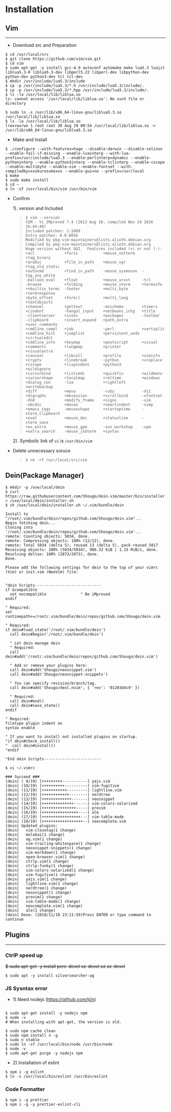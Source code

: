 # Installation

## Vim
- - -

- Download src and Preparation
```
$ cd /usr/local/src
$ git clone https://github.com/vim/vim.git
$ cd vim
$ sudo apt-get -y install gcc-4.9 autoconf automake make lua5.3 luajit liblua5.3-0 liblua5.3-dev libperl5.22 libperl-dev libpython-dev python-dev python3-dev tcl tcl-dev
$ mkdir /usr/include/lua5.3/include
$ cp -p /usr/include/lua5.3/*.h /usr/include/lua5.3/include/.
$ cp -p /usr/include/lua5.3/*.hpp /usr/include/lua5.3/include/.
$ ls -la /usr/local/lib/liblua.so
ls: cannot access '/usr/local/lib/liblua.so': No such file or directory

$ sudo ln -s /usr/lib/x86_64-linux-gnu/liblua5.3.so /usr/local/lib/liblua.so
$ ls -la /usr/local/lib/liblua.so
lrwxrwxrwx 1 root root 38 Aug 29 00:54 /usr/local/lib/liblua.so -> /usr/lib/x86_64-linux-gnu/liblua5.3.so
```

- Make and Install
```
$ ./configure --with-features=huge --disable-darwin --disable-selinux --enable-fail-if-missing --enable-luainterp --with-lua-prefix=/usr/include/lua5.3 --enable-perlinterp=dynamic --enable-pythoninterp --enable-python3interp --enable-tclinterp --enable-cscope --enable-multibyte --enable-xim --enable-fontset --with-compiledby=xxxkurosukexxx --enable-gui=no --prefix=/usr/local
$ make
$ sudo make install
$ cd ~
$ ln -sf /usr/local/bin/vim /usr/bin/vim
```

- Confirm

  1). version and Included

  >  ```
  >  $ vim --version
  >  VIM - Vi IMproved 7.4 (2013 Aug 10, compiled Nov 24 2016 16:44:48)
  >  Included patches: 1-1689
  >  Extra patches: 8.0.0056
  >  Modified by pkg-vim-maintainers@lists.alioth.debian.org
  >  Compiled by pkg-vim-maintainers@lists.alioth.debian.org
  >  Huge version without GUI.  Features included (+) or not (-):
  >  +acl             +farsi           +mouse_netterm   +tag_binary
  >  +arabic          +file_in_path    +mouse_sgr       +tag_old_static
  >  +autocmd         +find_in_path    -mouse_sysmouse  -tag_any_white
  >  -balloon_eval    +float           +mouse_urxvt     -tcl
  >  -browse          +folding         +mouse_xterm     +terminfo
  >  ++builtin_terms  -footer          +multi_byte      +termresponse
  >  +byte_offset     +fork()          +multi_lang      +textobjects
  >  +channel         +gettext         -mzscheme        +timers
  >  +cindent         -hangul_input    +netbeans_intg   +title
  >  -clientserver    +iconv           +packages        -toolbar
  >  -clipboard       +insert_expand   +path_extra      +user_commands
  >  +cmdline_compl   +job             -perl            +vertsplit
  >  +cmdline_hist    +jumplist        +persistent_undo +virtualedit
  >  +cmdline_info    +keymap          +postscript      +visual
  >  +comments        +langmap         +printer         +visualextra
  >  +conceal         +libcall         +profile         +viminfo
  >  +cryptv          +linebreak       -python          +vreplace
  >  +cscope          +lispindent      +python3         +wildignore
  >  +cursorbind      +listcmds        +quickfix        +wildmenu
  >  +cursorshape     +localmap        +reltime         +windows
  >  +dialog_con      -lua             +rightleft       +writebackup
  >  +diff            +menu            -ruby            -X11
  >  +digraphs        +mksession       +scrollbind      -xfontset
  >  -dnd             +modify_fname    +signs           -xim
  >  -ebcdic          +mouse           +smartindent     -xsmp
  >  +emacs_tags      -mouseshape      +startuptime     -xterm_clipboard
  >  +eval            +mouse_dec       +statusline      -xterm_save
  >  +ex_extra        +mouse_gpm       -sun_workshop    -xpm
  >  +extra_search    -mouse_jsbterm   +syntax
  >  ```
  2). Symbolic link of `vi` is `/usr/bin/vim`

- Delete unnecessary soruce
  > ```
  > $ rm -rf /usr/local/src/vim
  > ```

## Dein(Package Manager)
```
$ mkdir -p /use/local/dein
$ curl https://raw.githubusercontent.com/Shougo/dein.vim/master/bin/installer.sh > /use/local/dein/installer.sh
$ sh /use/local/dein/installer.sh ~/.vim/bundle/dein

Install to "/root/.vim/bundle/dein/repos/github.com/Shougo/dein.vim"...
Begin fetching dein...
Cloning into '/root/.vim/bundle/dein/repos/github.com/Shougo/dein.vim'...
remote: Counting objects: 5034, done.
remote: Compressing objects: 100% (12/12), done.
remote: Total 5034 (delta 5), reused 13 (delta 5), pack-reused 5017
Receiving objects: 100% (5034/5034), 986.32 KiB | 1.15 MiB/s, done.
Resolving deltas: 100% (2873/2873), done.
Done.

Please add the following settings for dein to the top of your vimrc (Vim) or init.vim (NeoVim) file:


"dein Scripts-----------------------------
if &compatible
  set nocompatible               " Be iMproved
endif

" Required:
set runtimepath+=/root/.vim/bundle/dein/repos/github.com/Shougo/dein.vim

" Required:
if dein#load_state('/root/.vim/bundle/dein')
  call dein#begin('/root/.vim/bundle/dein')

  " Let dein manage dein
  " Required:
  call dein#add('/root/.vim/bundle/dein/repos/github.com/Shougo/dein.vim')

  " Add or remove your plugins here:
  call dein#add('Shougo/neosnippet.vim')
  call dein#add('Shougo/neosnippet-snippets')

  " You can specify revision/branch/tag.
  call dein#add('Shougo/deol.nvim', { 'rev': '01203d4c9' })

  " Required:
  call dein#end()
  call dein#save_state()
endif

" Required:
filetype plugin indent on
syntax enable

" If you want to install not installed plugins on startup.
"if dein#check_install()
"  call dein#install()
"endif

"End dein Scripts-------------------------
```

```
$ vi ~/.vimrc

### Succeed ###
[dein] ( 9/19) [+++++++++-----------] yajs.vim
[dein] (10/19) [++++++++++----------] vim-fugitive
[dein] (11/19) [+++++++++++---------] lightline.vim
[dein] (12/19) [++++++++++++--------] nerdtree
[dein] (13/19) [+++++++++++++-------] neosnippet
[dein] (14/19) [++++++++++++++------] vim-colors-solarized
[dein] (15/19) [+++++++++++++++-----] previm
[dein] (16/19) [++++++++++++++++----] ale
[dein] (17/19) [+++++++++++++++++---] vim-table-mode
[dein] (18/19) [++++++++++++++++++--] neocomplete.vim
[dein] Updated plugins:
[dein]   vim-closetag(1 change)
[dein]   molokai(1 change)
[dein]   ag.vim(1 change)
[dein]   vim-trailing-whitespace(1 change)
[dein]   neosnippet-snippets(1 change)
[dein]   vim-markdown(1 change)
[dein]   open-browser.vim(1 change)
[dein]   ctrlp.vim(1 change)
[dein]   ctrlp-funky(1 change)
[dein]   vim-colors-solarized(1 change)
[dein]   vim-fugitive(1 change)
[dein]   yajs.vim(1 change)
[dein]   lightline.vim(1 change)
[dein]   nerdtree(1 change)
[dein]   neosnippet(1 change)
[dein]   previm(1 change)
[dein]   vim-table-mode(1 change)
[dein]   neocomplete.vim(1 change)
[dein]   ale(1 change)
[dein] Done: (2018/11/10 23:11:59)Press ENTER or type command to continue
```

## Plugins
- - -

### CtrlP speed up
~~$ sudo apt-get -y install pcre-devel xz-devel xz xz-devel~~
```
$ sudo apt -y install silversearcher-ag
```

### JS Sysntax error

- 1).Need nodejs (https://github.com/tj/n)
```

$ sudo apt-get install -y nodejs npm
$ node -v
# When installing with apt-get, the version is old.

$ sudo npm cache clean
$ sudo npm install n -g
$ sudo n stable
$ sudo ln -sf /usr/local/bin/node /usr/bin/node
$ node -v
$ sudo apt-get purge -y nodejs npm
```

- 2).Installation of eslint
```
$ npm i -g eslint
$ ln -s /usr/local/bin/eslint /usr/bin/eslint
```

### Code Formatter
```
$ npm i -g prettier
$ npm i -g -y prettier-eslint-cli
```

